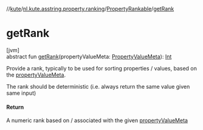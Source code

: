 //[kute](../../../index.md)/[nl.kute.asstring.property.ranking](../index.md)/[PropertyRankable](index.md)/[getRank](get-rank.md)

# getRank

[jvm]\
abstract fun [getRank](get-rank.md)(propertyValueMeta: [PropertyValueMeta](../../nl.kute.asstring.property.meta/-property-value-meta/index.md)): [Int](https://kotlinlang.org/api/latest/jvm/stdlib/kotlin/-int/index.html)

Provide a rank, typically to be used for sorting properties / values, based on the [propertyValueMeta](get-rank.md).

The rank should be deterministic (i.e. always return the same value given same input)

#### Return

A numeric rank based on / associated with the given [propertyValueMeta](get-rank.md)
